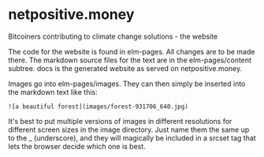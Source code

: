 # netpositive.money
Bitcoiners contributing to climate change solutions - the website

The code for the website is found in elm-pages. All changes are to be made
there. The markdown source files for the text are in the elm-pages/content
subtree. docs is the generated website as served on netpositive.money.

Images go into elm-pages/images. They can then simply be inserted into the markdown text like this: 

`![a beautiful forest](images/forest-931706_640.jpg)`

It's best to put multiple versions of images in different resolutions for different screen sizes in the image directory. 
Just name them the same up to the _ (underscore), and they will magically be included in a srcset tag that lets the browser decide which one is best.

